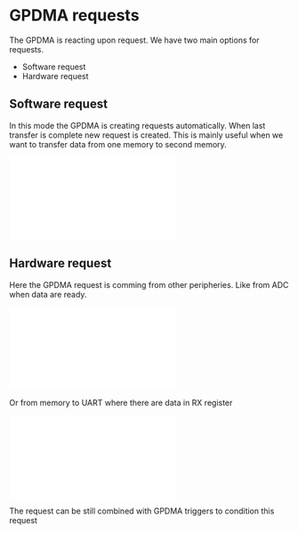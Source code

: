 # GPDMA requests

The GPDMA is reacting upon request. 
We have two main options for requests. 
* Software request
* Hardware request

## Software request 

In this mode the GPDMA is creating requests automatically. When last transfer is complete new request is created. 
This is mainly useful when we want to transfer data from one memory to second memory. 

![m2m transfer](./img/hw_m2m_request.json)

## Hardware request

Here the GPDMA request is comming from other peripheries. 
Like from ADC when data are ready. 

![rx transfer](./img/hw_rx_request.json)

Or from memory to UART where there are data in RX register

![tx transfer](./img/hw_tx_request.json)

<ainfo>
The request can be still combined with GPDMA triggers to condition this request
</ainfo>